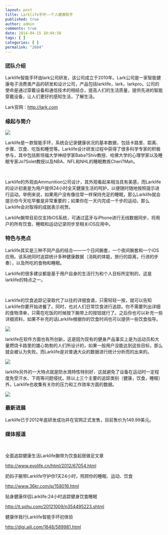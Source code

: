 ```yaml
---
layout: post
title: Larklife手环——个人健康助手
published: true
author: admin
comments: true
date: 2014-04-15 10:04:58
tags: [ ]
categories: [ ]
permalink: "2684"
---
```

### 团队介绍

Larklife智能手环由lark公司研发，该公司成立于2010年。Lark公司是一家智能健康电子消费类产品的研发和设计公司，产品包括larklife，lark，larkpro。公司的使命是通过穿戴设备和通信技术的相结合，提高人们的生活质量，提供先进的智能穿戴设备，让人们更好的感知生活，了解生活。

Lark官网：http://lark.com

### 缘起与简介

![][1]

Larklife是一款智能手环，系统会记录健康状况的基本数据，包括卡路里、距离、步骤、饮食、吃饭和睡觉等。Larklife设计研发过程中获得了很多科学专家的积极参与，其中包括斯坦福大学神经学家Baba?Shiv教授、哈佛大学的心理学家以及睡眠专家Jo?Solet教授以及NBA、NFL和NHL的睡眠教练Cheri?Mah。

&nbsp;

Larklife的外观由Ammunition公司设计，其外观看起来相当具有美感，而Larklife的设计初衷是为用户提供24小时全天健康生活的呵护，以便随时随地按照提示进行运动。举例来说，如果用户没有像往常一样保持充足的睡眠，那么Larklife就会提示你今天吃早餐是非常重要的；如果你在一天内完成一千步的运动，那么Larklife会对取得的成就表示祝贺。

Larklife腕带目前仅支持iOS系统，可通过蓝牙与iPhone进行无线数据同步，将用户的所有饮食、睡眠和运动记录同步至相关iOS应用中。

### 特色与亮点

Larklife其实是三种不同产品的结合——一个日间腕套，一个夜间腕套和一个iOS应用。该系统同时追踪统计多种健康数据（消耗的体能，旅行的距离，行进的步奏），以及所吃的食物和睡眠。

Larklife的很多建议都是基于用户自身的生活行为和个人目标所定制的，这是larklife的特点之一。

&nbsp;

Larklife的饮食追踪记录取代了以往的详细食谱，只需轻轻一按，就可以告知Larklife你要开始进餐了。同时，也对人们日常饮食进行追踪。你不需要列出详细的食物清单，只需在吃饭的时候按下腕带上的按钮就行了。之后你也可以补充一些详细资料，如果不补充的话Larklife根据你的饮食时间也可以提供一些饮食指导。

![][2]

larklife在软件方面也有所创新，这是因为现有的健身产品事实上是为运动员和大量燃烧卡路里的雄心勃勃的人们所设计的，如果一般用户没能达到这些目标，那么就会被认为失败。而Larklife是对普通大众的数据进行统计分析而的出来的。

![][3]

larklife另外的一大特点就是防水溅特性特别好，这就避免了设备在运动时一定程度免受汗水、下雨等问题侵扰。除以上三个主要的追踪类别（健康，饮食，睡眠）外，Larklife也收集有关你的压力和工作效率方面的数据。
  
![][4]

### 最新进展

Larklife已于2012年底研发成功并在官网正式发售，目前售价为149.99美元。

### 媒体报道

&nbsp;

全面追踪健康生活Larklife腕带为饮食起居做足文章

http://www.evolife.cn/html/2012/67054.html

奶妈子腕带Larklife守护你1天24小时，照顾你的睡眠、运动、饮食

http://www.36kr.com/p/158016.html

贴身健康伴侣Larklife:24小时追踪健身饮食睡眠

http://it.sohu.com/20121009/n354495223.shtml

健康伴我行Larklife智能手环初体验

http://digi.aili.com/1648/589981.html

 [1]: http://yongz.com/yz/wp-content/uploads/2014/04/c0be26793e0ec23ed06026ee65f2ee80.jpg
 [2]: http://yongz.com/yz/wp-content/uploads/2014/04/781910a3519269b1a5efae5632eeb3fc.png
 [3]: http://yongz.com/yz/wp-content/uploads/2014/04/eae4975af6075a72f8b152ce750416a3.png
 [4]: http://yongz.com/yz/wp-content/uploads/2014/04/12363898a9f0026b79b1f6df869bf89e.png